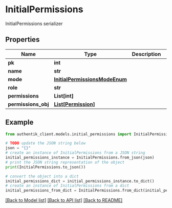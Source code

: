 # InitialPermissions

InitialPermissions serializer

## Properties

Name | Type | Description | Notes
------------ | ------------- | ------------- | -------------
**pk** | **int** |  | [readonly] 
**name** | **str** |  | 
**mode** | [**InitialPermissionsModeEnum**](InitialPermissionsModeEnum.md) |  | 
**role** | **str** |  | 
**permissions** | **List[int]** |  | [optional] 
**permissions_obj** | [**List[Permission]**](Permission.md) |  | [readonly] 

## Example

```python
from authentik_client.models.initial_permissions import InitialPermissions

# TODO update the JSON string below
json = "{}"
# create an instance of InitialPermissions from a JSON string
initial_permissions_instance = InitialPermissions.from_json(json)
# print the JSON string representation of the object
print(InitialPermissions.to_json())

# convert the object into a dict
initial_permissions_dict = initial_permissions_instance.to_dict()
# create an instance of InitialPermissions from a dict
initial_permissions_from_dict = InitialPermissions.from_dict(initial_permissions_dict)
```
[[Back to Model list]](../README.md#documentation-for-models) [[Back to API list]](../README.md#documentation-for-api-endpoints) [[Back to README]](../README.md)


